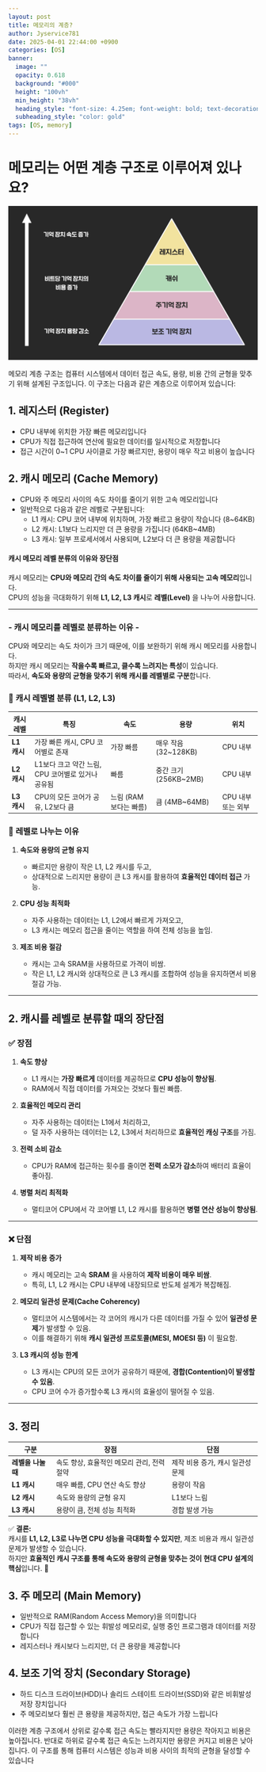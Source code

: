 ```yaml
---
layout: post
title: 메모리의 계층?
author: Jyservice781
date: 2025-04-01 22:44:00 +0900 
categories: [OS]
banner:
  image: ""
  opacity: 0.618
  background: "#000"
  height: "100vh"
  min_height: "38vh"
  heading_style: "font-size: 4.25em; font-weight: bold; text-decoration: underline"
  subheading_style: "color: gold"
tags: [OS, memory]
---
```


# 메모리는 어떤 계층 구조로 이루어져 있나요?

![메모리의 계층](./images/메모리계층.png)

메모리 계층 구조는 컴퓨터 시스템에서 데이터 접근 속도, 용량, 비용 간의 균형을 맞추기 위해 설계된 구조입니다. 이 구조는 다음과 같은 계층으로 이루어져 있습니다:

## 1. 레지스터 (Register)

- CPU 내부에 위치한 가장 빠른 메모리입니다
- CPU가 직접 접근하여 연산에 필요한 데이터를 일시적으로 저장합니다
- 접근 시간이 0~1 CPU 사이클로 가장 빠르지만, 용량이 매우 작고 비용이 높습니다

## 2. 캐시 메모리 (Cache Memory)

- CPU와 주 메모리 사이의 속도 차이를 줄이기 위한 고속 메모리입니다
- 일반적으로 다음과 같은 레벨로 구분됩니다:
    - L1 캐시: CPU 코어 내부에 위치하며, 가장 빠르고 용량이 작습니다 (8~64KB)
    - L2 캐시: L1보다 느리지만 더 큰 용량을 가집니다 (64KB~4MB)
    - L3 캐시: 일부 프로세서에서 사용되며, L2보다 더 큰 용량을 제공합니다

#### 캐시 메모리 레벨 분류의 이유와 장단점

캐시 메모리는 **CPU와 메모리 간의 속도 차이를 줄이기 위해 사용되는 고속 메모리**입니다.  
CPU의 성능을 극대화하기 위해 **L1, L2, L3 캐시**로 **레벨(Level)** 을 나누어 사용합니다.  

---

### - 캐시 메모리를 레벨로 분류하는 이유 -

CPU와 메모리는 속도 차이가 크기 때문에, 이를 보완하기 위해 캐시 메모리를 사용합니다.  
하지만 캐시 메모리는 **작을수록 빠르고, 클수록 느려지는 특성**이 있습니다.  
따라서, **속도와 용량의 균형을 맞추기 위해 캐시를 레벨별로 구분**합니다.  

### 🔹 **캐시 레벨별 분류 (L1, L2, L3)**

| 캐시 레벨 | 특징 | 속도 | 용량 | 위치 |
|-----------|------|------|------|------|
| **L1 캐시** | 가장 빠른 캐시, CPU 코어별로 존재 | 가장 빠름 | 매우 작음 (32~128KB) | CPU 내부 |
| **L2 캐시** | L1보다 크고 약간 느림, CPU 코어별로 있거나 공유됨 | 빠름 | 중간 크기 (256KB~2MB) | CPU 내부 |
| **L3 캐시** | CPU의 모든 코어가 공유, L2보다 큼 | 느림 (RAM보다는 빠름) | 큼 (4MB~64MB) | CPU 내부 또는 외부 |

### 🔹 **레벨로 나누는 이유**
1. **속도와 용량의 균형 유지**  
   - 빠르지만 용량이 작은 L1, L2 캐시를 두고,  
   - 상대적으로 느리지만 용량이 큰 L3 캐시를 활용하여 **효율적인 데이터 접근** 가능.  

2. **CPU 성능 최적화**  
   - 자주 사용하는 데이터는 L1, L2에서 빠르게 가져오고,  
   - L3 캐시는 메모리 접근을 줄이는 역할을 하여 전체 성능을 높임.  

3. **제조 비용 절감**  
   - 캐시는 고속 SRAM을 사용하므로 가격이 비쌈.  
   - 작은 L1, L2 캐시와 상대적으로 큰 L3 캐시를 조합하여 성능을 유지하면서 비용 절감 가능.  

---

## 2. 캐시를 레벨로 분류할 때의 장단점  

### ✅ **장점**
1. **속도 향상**  
   - L1 캐시는 **가장 빠르게** 데이터를 제공하므로 **CPU 성능이 향상됨**.  
   - RAM에서 직접 데이터를 가져오는 것보다 훨씬 빠름.  

2. **효율적인 메모리 관리**  
   - 자주 사용하는 데이터는 L1에서 처리하고,  
   - 덜 자주 사용하는 데이터는 L2, L3에서 처리하므로 **효율적인 캐싱 구조**를 가짐.  

3. **전력 소비 감소**  
   - CPU가 RAM에 접근하는 횟수를 줄이면 **전력 소모가 감소**하여 배터리 효율이 좋아짐.  

4. **병렬 처리 최적화**  
   - 멀티코어 CPU에서 각 코어별 L1, L2 캐시를 활용하면 **병렬 연산 성능이 향상됨**.  

---

### ❌ **단점**
1. **제작 비용 증가**  
   - 캐시 메모리는 고속 **SRAM** 을 사용하여 **제작 비용이 매우 비쌈**.  
   - 특히, L1, L2 캐시는 CPU 내부에 내장되므로 반도체 설계가 복잡해짐.  

2. **메모리 일관성 문제(Cache Coherency)**  
   - 멀티코어 시스템에서는 각 코어의 캐시가 다른 데이터를 가질 수 있어 **일관성 문제**가 발생할 수 있음.  
   - 이를 해결하기 위해 **캐시 일관성 프로토콜(MESI, MOESI 등)** 이 필요함.  

3. **L3 캐시의 성능 한계**  
   - L3 캐시는 CPU의 모든 코어가 공유하기 때문에, **경합(Contention)이 발생할 수 있음**.  
   - CPU 코어 수가 증가할수록 L3 캐시의 효율성이 떨어질 수 있음.  

---

## 3. 정리

| 구분 | 장점 | 단점 |
|------|------|------|
| **레벨을 나눌 때** | 속도 향상, 효율적인 메모리 관리, 전력 절약 | 제작 비용 증가, 캐시 일관성 문제 |
| **L1 캐시** | 매우 빠름, CPU 연산 속도 향상 | 용량이 작음 |
| **L2 캐시** | 속도와 용량의 균형 유지 | L1보다 느림 |
| **L3 캐시** | 용량이 큼, 전체 성능 최적화 | 경합 발생 가능 |

✅ **결론:**  
캐시를 **L1, L2, L3로 나누면 CPU 성능을 극대화할 수 있지만**, 제조 비용과 캐시 일관성 문제가 발생할 수 있습니다.  
하지만 **효율적인 캐시 구조를 통해 속도와 용량의 균형을 맞추는 것이 현대 CPU 설계의 핵심**입니다. 🚀  

## 3. 주 메모리 (Main Memory)

- 일반적으로 RAM(Random Access Memory)을 의미합니다
- CPU가 직접 접근할 수 있는 휘발성 메모리로, 실행 중인 프로그램과 데이터를 저장합니다
- 레지스터나 캐시보다 느리지만, 더 큰 용량을 제공합니다

## 4. 보조 기억 장치 (Secondary Storage)

- 하드 디스크 드라이브(HDD)나 솔리드 스테이트 드라이브(SSD)와 같은 비휘발성 저장 장치입니다
- 주 메모리보다 훨씬 큰 용량을 제공하지만, 접근 속도가 가장 느립니다

이러한 계층 구조에서 상위로 갈수록 접근 속도는 빨라지지만 용량은 작아지고 비용은 높아집니다. 반대로 하위로 갈수록 접근 속도는 느려지지만 용량은 커지고 비용은 낮아집니다. 이 구조를 통해 컴퓨터 시스템은 성능과 비용 사이의 최적의 균형을 달성할 수 있습니다